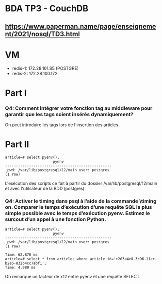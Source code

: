 # BDA TP3 - CouchDB
## https://www.paperman.name/page/enseignement/2021/nosql/TD3.html


# VM
- redis-1: 172.28.101.85 (POSTGRE)
- redis-2: 172.28.100.172


# Part I
### Q4: Comment intégrer votre fonction tag au middleware pour garantir que les tags soient insérés dynamiquement?
On peut introduire les tags lors de l'insertion des articles

# Part II
```postgresql
article=# select pyenv();
                      pyenv                      
-------------------------------------------------
 pwd: /var/lib/postgresql/12/main user: postgres
(1 row)
```
L'exécution des scripts ce fait à partir du dossier /var/lib/postgresql/12/main et avec l'utilsateur de la BDD (postgres)

### Q4: Activer le timing dans psql à l’aide de la commande \timing on. Comparer le temps d’exécution d’une requête SQL la plus simple possible avec le temps d’exécution pyenv. Estimez le surcout d’un appel à une fonction Python.

```postgresql
article=# select pyenv();
                      pyenv                      
-------------------------------------------------
 pwd: /var/lib/postgresql/12/main user: postgres
(1 row)

Time: 62.870 ms
article=# select * from articles where article_id='c203a4e8-3c96-11ec-b2e5-832b4cc7abf1';
Time: 4.989 ms
```
On remarque un facteur de x12 entre pyenv et une requête SELECT.

